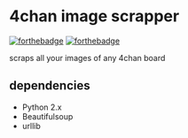 # 4chan image scrapper



[![forthebadge](http://forthebadge.com/images/badges/contains-cat-gifs.svg)](http://forthebadge.com)
[![forthebadge](http://forthebadge.com/images/badges/powered-by-jeffs-keyboard.svg)](http://forthebadge.com)

 scraps all your images of any 4chan board
 
  dependencies
--------------
* Python 2.x
* Beautifulsoup
* urllib
